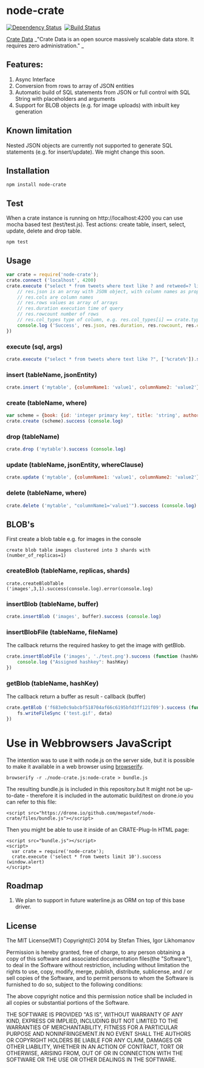 node-crate
==========

 
[![Dependency Status](https://gemnasium.com/megastef/node-crate.png)](https://gemnasium.com/megastef/node-crate)
&nbsp;[![Build Status](https://drone.io/github.com/megastef/node-crate/status.png)](https://drone.io/github.com/megastef/node-crate/latest)

[Crate Data](http://crate.io) _"Crate Data is an open source massively scalable data store.
It requires zero administration." _


## Features: 
1. Async Interface
2. Conversion from rows to array of JSON entities
3. Automatic build of SQL statements from JSON or full control with SQL String with placeholders and arguments 
4. Support for BLOB objects (e.g. for image uploads) with inbuilt key generation

## Known limitation
Nested JSON objects are currently not supported to generate SQL statements (e.g. for insert/update).
We might change this soon. 

## Installation

```
npm install node-crate
```

## Test
When a crate instance is running on http://localhost:4200 you can use mocha based test (test/test.js).
Test actions: create table, insert, select, update, delete and drop table.  

```
npm test 
```

## Usage

```js
var crate = require('node-crate');
crate.connect ('localhost', 4200)
crate.execute ("select * from tweets where text like ? and retweed=? limit 1", ['Frohe Ostern%', true]).success (function (res){
	// res.json is an array with JSON object, with column names as properties, TIMESTAMP is converted to Date for crate V0.38+
	// res.cols are column names
	// res.rows values as array of arrays
	// res.duration execution time of query
	// res.rowcount number of rows
	// res.col_types type of column, e.g. res.col_types[i] == crate.type.TIMESTAMP
	console.log ('Success', res.json, res.duration, res.rowcount, res.cols, res.rows)
})

```
### execute (sql, args)
```js
crate.execute ("select * from tweets where text like ?", ['%crate%']).success (console.log).error(console.error) 
```
### insert (tableName, jsonEntity)
```js
crate.insert ('mytable', {columnName1: 'value1', columnName2: 'value2'}).success (console.log)
```

### create (tableName, where)
```js
var scheme = {book: {id: 'integer primary key', title: 'string', author: 'string'}}
crate.create (scheme).success (console.log)
```

### drop (tableName)
```js
crate.drop ('mytable').success (console.log)
```


### update (tableName, jsonEntity, whereClause)
```js
crate.update ('mytable', {columnName1: 'value1', columnName2: 'value2'}, 'columnName3=5').success (console.log)
```


### delete (tableName, where)
```js
crate.delete ('mytable', "columnName1='value1'").success (console.log)
```

## BLOB's
First create a blob table e.g. for images in the console
``` 
create blob table images clustered into 3 shards with (number_of_replicas=1)
```

### createBlob (tableName, replicas, shards)
```
crate.createBlobTable ('images',3,1).success(console.log).error(console.log)
```
### insertBlob (tableName, buffer)
```js
crate.insertBlob ('images', buffer).success (console.log)
```
### insertBlobFile (tableName, fileName)
The callback returns the required haskey to get the image with getBlob.

```js
crate.insertBlobFile ('images', './test.png').success (function (hashKey) {
    console.log ("Assigned hashkey": hashKey)
})
```
### getBlob (tableName, hashKey)
The callback return a buffer as result - callback (buffer)
```js
crate.getBlob ('f683e0c9abcbf518704af66c6195bfd3ff121f09').success (function (data) {
  	fs.writeFileSync ('test.gif', data)
})
```

# Use in Webbrowsers JavaScript

The intention was to use it with node.js on the server side, but it is possible to make it available in a web browser using [browserify](https://github.com/substack/node-browserify). 
```
browserify -r ./node-crate.js:node-crate > bundle.js
```

The resulting bundle.js is included in this repository.but It might not be up-to-date - therefore it is included in the automatic build/test on drone.io you can refer to this file:

```
<script src="https://drone.io/github.com/megastef/node-crate/files/bundle.js"></script>
```

Then you might be able to use it inside of an CRATE-Plug-In HTML page: 

```
<script src="bundle.js"></script>
<script>
  var crate = require('node-crate');
  crate.execute ('select * from tweets limit 10').success (window.alert)
</script>
```

## Roadmap
1. We plan to support in future waterline.js as ORM on top of this base driver. 

## License

The MIT License(MIT)
Copyright(C) 2014 by Stefan Thies, Igor Likhomanov

Permission is hereby granted, free of charge, to any person obtaining a copy
of this software and associated documentation files(the "Software"), to deal
in the Software without restriction, including without limitation the rights
to use, copy, modify, merge, publish, distribute, sublicense, and / or sell
copies of the Software, and to permit persons to whom the Software is
furnished to do so, subject to the following conditions:

The above copyright notice and this permission notice shall be included in
all copies or substantial portions of the Software.

THE SOFTWARE IS PROVIDED "AS IS", WITHOUT WARRANTY OF ANY KIND, EXPRESS OR
IMPLIED, INCLUDING BUT NOT LIMITED TO THE WARRANTIES OF MERCHANTABILITY,
FITNESS FOR A PARTICULAR PURPOSE AND NONINFRINGEMENT.IN NO EVENT SHALL THE
AUTHORS OR COPYRIGHT HOLDERS BE LIABLE FOR ANY CLAIM, DAMAGES OR OTHER
LIABILITY, WHETHER IN AN ACTION OF CONTRACT, TORT OR OTHERWISE, ARISING FROM,
OUT OF OR IN CONNECTION WITH THE SOFTWARE OR THE USE OR OTHER DEALINGS IN
THE SOFTWARE.

